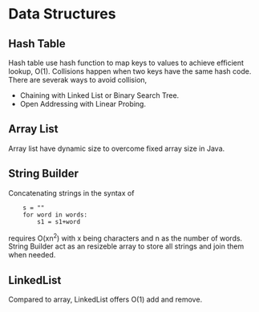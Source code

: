# Data Structures

## Hash Table
Hash table use hash function to map keys to values to achieve efficient lookup, O(1).
Collisions happen when two keys have the same hash code.
There are severak ways to avoid collision,
- Chaining with Linked List or Binary Search Tree.
- Open Addressing with Linear Probing.

## Array List
Array list have dynamic size to overcome fixed array size in Java.

## String Builder
Concatenating strings in the syntax of

        s = ""
        for word in words:
            s1 = s1+word

requires O(xn<sup>2</sup>) with x being characters and n as the number of words.
String Builder act as an resizeble array to store all strings and join them when needed.

## LinkedList
Compared to array, LinkedList offers O(1) add and remove.
